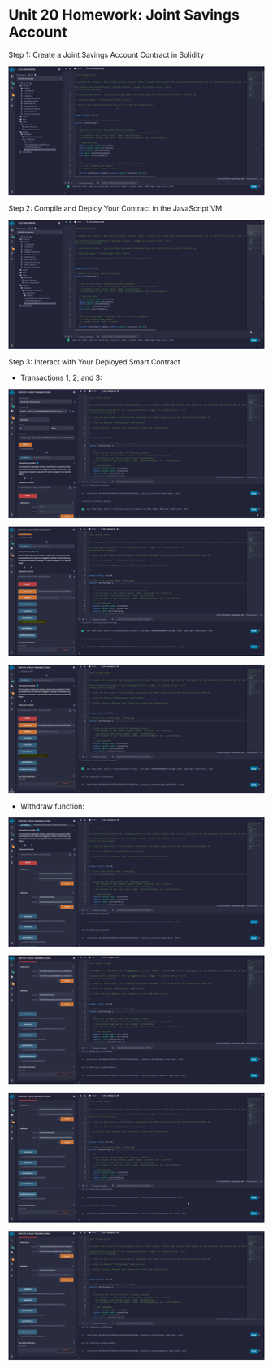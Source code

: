 # Unit 20 Homework: Joint Savings Account

Step 1: Create a Joint Savings Account Contract in Solidity

![Code](https://github.com/Sadiakbar/Blockchain-Homework/blob/main/Unit%2020/Execution_Results/Code.gif)

Step 2: Compile and Deploy Your Contract in the JavaScript VM

![Compilation_Deployment](https://github.com/MoBerr/Joint-Savings-Account/blob/master/Screenshots/Compilation_Deployment.gif)

Step 3: Interact with Your Deployed Smart Contract

* Transactions 1, 2, and 3:

![Deposit](https://github.com/MoBerr/Joint-Savings-Account/blob/master/Screenshots/Deposit.gif)

![1Ether](https://github.com/MoBerr/Joint-Savings-Account/blob/master/Screenshots/1Ether.jpg)

![Deposit_Complete](https://github.com/MoBerr/Joint-Savings-Account/blob/master/Screenshots/Deposit_Complete.jpg)

* Withdraw function:

![WDW_1](https://github.com/MoBerr/Joint-Savings-Account/blob/master/Screenshots/WDW_1.gif)

![WDW_1](https://github.com/MoBerr/Joint-Savings-Account/blob/master/Screenshots/WDW_1.jpg)

![WDW_2](https://github.com/MoBerr/Joint-Savings-Account/blob/master/Screenshots/WDW_2.gif)

![WDW_2](https://github.com/MoBerr/Joint-Savings-Account/blob/master/Screenshots/WDW_2.jpg)
